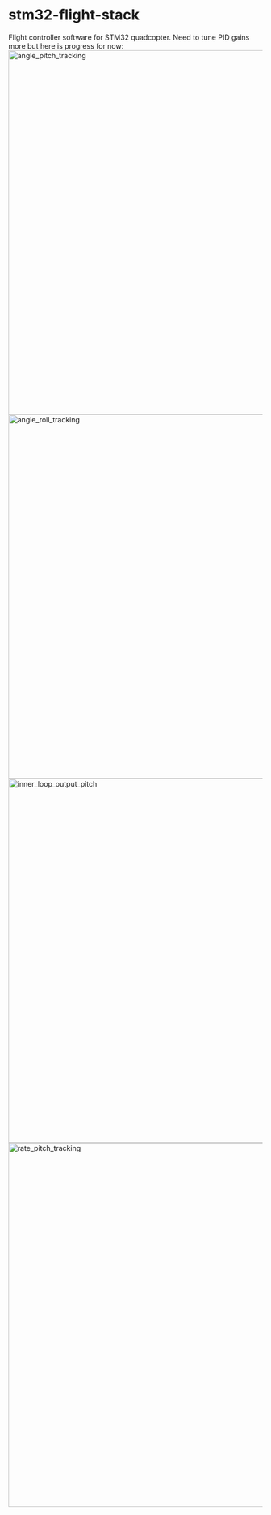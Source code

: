 # stm32-flight-stack
Flight controller software for STM32 quadcopter.
Need to tune PID gains more but here is progress for now:
<img width="960" height="720" alt="angle_pitch_tracking" src="https://github.com/user-attachments/assets/676cfc7d-26c8-476c-b8d2-4b66cf9a52ef" />
<img width="960" height="720" alt="angle_roll_tracking" src="https://github.com/user-attachments/assets/3901222e-0d2e-4d35-91f5-6f9ab51f1fe1" />
<img width="960" height="720" alt="inner_loop_output_pitch" src="https://github.com/user-attachments/assets/3fb3b6c9-39f1-4de0-bd2d-7ae3bad0ba31" />
<img width="960" height="720" alt="rate_pitch_tracking" src="https://github.com/user-attachments/assets/44ad5089-1fea-45ce-b0bd-6644d2fd8a89" />
